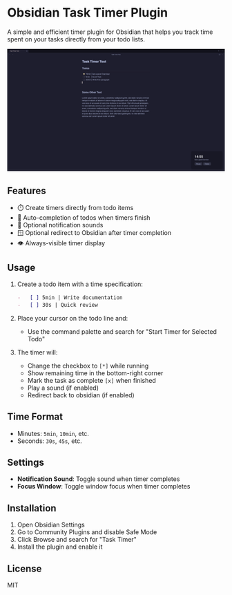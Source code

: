 # Obsidian Task Timer Plugin

A simple and efficient timer plugin for Obsidian that helps you track time spent on your tasks directly from your todo lists.

![demo](demo.png)

## Features

-   ⏱️ Create timers directly from todo items
-   🔄 Auto-completion of todos when timers finish
-   🔔 Optional notification sounds
-   🪟 Optional redirect to Obsidian after timer completion
-   👁️ Always-visible timer display

## Usage

1. Create a todo item with a time specification:

    ```markdown
    -   [ ] 5min | Write documentation
    -   [ ] 30s | Quick review
    ```

2. Place your cursor on the todo line and:

    - Use the command palette and search for "Start Timer for Selected Todo"

3. The timer will:
    - Change the checkbox to `[*]` while running
    - Show remaining time in the bottom-right corner
    - Mark the task as complete `[x]` when finished
    - Play a sound (if enabled)
    - Redirect back to obsidian (if enabled)

## Time Format

-   Minutes: `5min`, `10min`, etc.
-   Seconds: `30s`, `45s`, etc.

## Settings

-   **Notification Sound**: Toggle sound when timer completes
-   **Focus Window**: Toggle window focus when timer completes

## Installation

1. Open Obsidian Settings
2. Go to Community Plugins and disable Safe Mode
3. Click Browse and search for "Task Timer"
4. Install the plugin and enable it

## License

MIT
